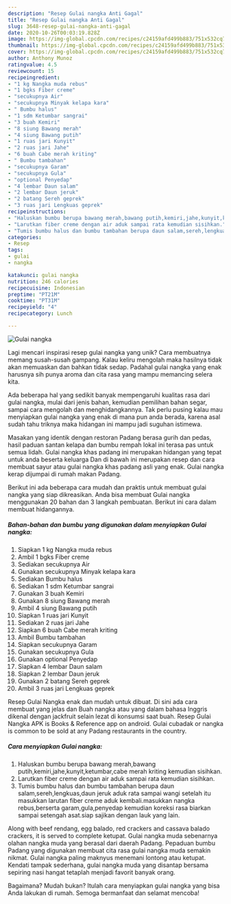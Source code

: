 ```yaml
---
description: "Resep Gulai nangka Anti Gagal"
title: "Resep Gulai nangka Anti Gagal"
slug: 3648-resep-gulai-nangka-anti-gagal
date: 2020-10-26T00:03:19.828Z
image: https://img-global.cpcdn.com/recipes/c24159afd499b883/751x532cq70/gulai-nangka-foto-resep-utama.jpg
thumbnail: https://img-global.cpcdn.com/recipes/c24159afd499b883/751x532cq70/gulai-nangka-foto-resep-utama.jpg
cover: https://img-global.cpcdn.com/recipes/c24159afd499b883/751x532cq70/gulai-nangka-foto-resep-utama.jpg
author: Anthony Munoz
ratingvalue: 4.5
reviewcount: 15
recipeingredient:
- "1 kg Nangka muda rebus"
- "1 bgks Fiber creme"
- "secukupnya Air"
- "secukupnya Minyak kelapa kara"
- " Bumbu halus"
- "1 sdm Ketumbar sangrai"
- "3 buah Kemiri"
- "8 siung Bawang merah"
- "4 siung Bawang putih"
- "1 ruas jari Kunyit"
- "2 ruas jari Jahe"
- "6 buah Cabe merah kriting"
- " Bumbu tambahan"
- "secukupnya Garam"
- "secukupnya Gula"
- "optional Penyedap"
- "4 lembar Daun salam"
- "2 lembar Daun jeruk"
- "2 batang Sereh geprek"
- "3 ruas jari Lengkuas geprek"
recipeinstructions:
- "Haluskan bumbu berupa bawang merah,bawang putih,kemiri,jahe,kunyit,ketumbar,cabe merah kriting kemudian sisihkan."
- "Larutkan fiber creme dengan air aduk sampai rata kemudian sisihkan."
- "Tumis bumbu halus dan bumbu tambahan berupa daun salam,sereh,lengkuas,daun jeruk aduk rata sampai wangi setelah itu masukkan larutan fiber creme aduk kembali.masukkan nangka rebus,berserta garam,gula,penyedap kemudian koreksi rasa biarkan sampai setengah asat.siap sajikan dengan lauk yang lain."
categories:
- Resep
tags:
- gulai
- nangka

katakunci: gulai nangka 
nutrition: 246 calories
recipecuisine: Indonesian
preptime: "PT21M"
cooktime: "PT31M"
recipeyield: "4"
recipecategory: Lunch

---
```



![Gulai nangka](https://img-global.cpcdn.com/recipes/c24159afd499b883/751x532cq70/gulai-nangka-foto-resep-utama.jpg)

Lagi mencari inspirasi resep gulai nangka yang unik? Cara membuatnya memang susah-susah gampang. Kalau keliru mengolah maka hasilnya tidak akan memuaskan dan bahkan tidak sedap. Padahal gulai nangka yang enak harusnya sih punya aroma dan cita rasa yang mampu memancing selera kita.

Ada beberapa hal yang sedikit banyak mempengaruhi kualitas rasa dari gulai nangka, mulai dari jenis bahan, kemudian pemilihan bahan segar, sampai cara mengolah dan menghidangkannya. Tak perlu pusing kalau mau menyiapkan gulai nangka yang enak di mana pun anda berada, karena asal sudah tahu triknya maka hidangan ini mampu jadi suguhan istimewa.

Masakan yang identik dengan restoran Padang berasa gurih dan pedas, hasil paduan santan kelapa dan bumbu rempah lokal ini terasa pas untuk semua lidah. Gulai nangka khas padang ini merupakan hidangan yang tepat untuk anda beserta keluarga Dan di bawah ini merupakan resep dan cara membuat sayur atau gulai nangka khas padang asli yang enak. Gulai nangka kerap dijumpai di rumah makan Padang.


Berikut ini ada beberapa cara mudah dan praktis untuk membuat gulai nangka yang siap dikreasikan. Anda bisa membuat Gulai nangka menggunakan 20 bahan dan 3 langkah pembuatan. Berikut ini cara dalam membuat hidangannya.

<!--inarticleads1-->

##### Bahan-bahan dan bumbu yang digunakan dalam menyiapkan Gulai nangka:

1. Siapkan 1 kg Nangka muda rebus
1. Ambil 1 bgks Fiber creme
1. Sediakan secukupnya Air
1. Gunakan secukupnya Minyak kelapa kara
1. Sediakan  Bumbu halus
1. Sediakan 1 sdm Ketumbar sangrai
1. Gunakan 3 buah Kemiri
1. Gunakan 8 siung Bawang merah
1. Ambil 4 siung Bawang putih
1. Siapkan 1 ruas jari Kunyit
1. Sediakan 2 ruas jari Jahe
1. Siapkan 6 buah Cabe merah kriting
1. Ambil  Bumbu tambahan
1. Siapkan secukupnya Garam
1. Gunakan secukupnya Gula
1. Gunakan optional Penyedap
1. Siapkan 4 lembar Daun salam
1. Siapkan 2 lembar Daun jeruk
1. Gunakan 2 batang Sereh geprek
1. Ambil 3 ruas jari Lengkuas geprek


Resep Gulai Nangka enak dan mudah untuk dibuat. Di sini ada cara membuat yang jelas dan Buah nangka atau yang dalam bahasa Inggris dikenal dengan jackfruit selain lezat di konsumsi saat buah. Resep Gulai Nangka APK is Books &amp; Reference app on android. Gulai cubadak or nangka is common to be sold at any Padang restaurants in the country. 

<!--inarticleads2-->

##### Cara menyiapkan Gulai nangka:

1. Haluskan bumbu berupa bawang merah,bawang putih,kemiri,jahe,kunyit,ketumbar,cabe merah kriting kemudian sisihkan.
1. Larutkan fiber creme dengan air aduk sampai rata kemudian sisihkan.
1. Tumis bumbu halus dan bumbu tambahan berupa daun salam,sereh,lengkuas,daun jeruk aduk rata sampai wangi setelah itu masukkan larutan fiber creme aduk kembali.masukkan nangka rebus,berserta garam,gula,penyedap kemudian koreksi rasa biarkan sampai setengah asat.siap sajikan dengan lauk yang lain.


Along with beef rendang, egg balado, red crackers and cassava balado crackers, it is served to complete ketupat. Gulai nangka muda sebenarnya olahan nangka muda yang berasal dari daerah Padang. Pepaduan bumbu Padang yang digunakan membuat cita rasa gulai nangka muda semakin nikmat. Gulai nangka paling maknyus menemani lontong atau ketupat. Kendati tampak sederhana, gulai nangka muda yang disantap bersama sepiring nasi hangat tetaplah menjadi favorit banyak orang. 

Bagaimana? Mudah bukan? Itulah cara menyiapkan gulai nangka yang bisa Anda lakukan di rumah. Semoga bermanfaat dan selamat mencoba!
